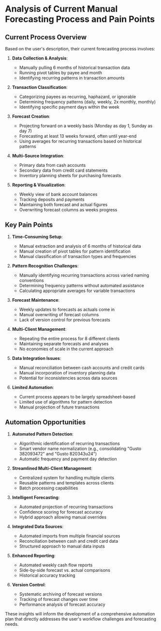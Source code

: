 # Analysis of Current Manual Forecasting Process and Pain Points

## Current Process Overview

Based on the user's description, their current forecasting process involves:

1. **Data Collection & Analysis**:
   - Manually pulling 6 months of historical transaction data
   - Running pivot tables by payee and month
   - Identifying recurring patterns in transaction amounts

2. **Transaction Classification**:
   - Categorizing payees as recurring, haphazard, or ignorable
   - Determining frequency patterns (daily, weekly, 2x monthly, monthly)
   - Identifying specific payment days within the week

3. **Forecast Creation**:
   - Projecting forward on a weekly basis (Monday as day 1, Sunday as day 7)
   - Forecasting at least 13 weeks forward, often until year-end
   - Using averages for recurring transactions based on historical patterns

4. **Multi-Source Integration**:
   - Primary data from cash accounts
   - Secondary data from credit card statements
   - Inventory planning sheets for purchasing forecasts

5. **Reporting & Visualization**:
   - Weekly view of bank account balances
   - Tracking deposits and payments
   - Maintaining both forecast and actual figures
   - Overwriting forecast columns as weeks progress

## Key Pain Points

1. **Time-Consuming Setup**:
   - Manual extraction and analysis of 6 months of historical data
   - Manual creation of pivot tables for pattern identification
   - Manual classification of transaction types and frequencies

2. **Pattern Recognition Challenges**:
   - Manually identifying recurring transactions across varied naming conventions
   - Determining frequency patterns without automated assistance
   - Calculating appropriate averages for variable transactions

3. **Forecast Maintenance**:
   - Weekly updates to forecasts as actuals come in
   - Manual overwriting of forecast columns
   - Lack of version control for previous forecasts

4. **Multi-Client Management**:
   - Repeating the entire process for 8 different clients
   - Maintaining separate forecasts and analyses
   - No economies of scale in the current approach

5. **Data Integration Issues**:
   - Manual reconciliation between cash accounts and credit cards
   - Manual incorporation of inventory planning data
   - Potential for inconsistencies across data sources

6. **Limited Automation**:
   - Current process appears to be largely spreadsheet-based
   - Limited use of algorithms for pattern detection
   - Manual projection of future transactions

## Automation Opportunities

1. **Automated Pattern Detection**:
   - Algorithmic identification of recurring transactions
   - Smart vendor name normalization (e.g., consolidating "Gusto 382093472" and "Gusto 820343u24")
   - Automatic frequency and payment day detection

2. **Streamlined Multi-Client Management**:
   - Centralized system for handling multiple clients
   - Reusable patterns and templates across clients
   - Batch processing capabilities

3. **Intelligent Forecasting**:
   - Automated projection of recurring transactions
   - Confidence scoring for forecast accuracy
   - Hybrid approach allowing manual overrides

4. **Integrated Data Sources**:
   - Automated imports from multiple financial sources
   - Reconciliation between cash and credit card data
   - Structured approach to manual data inputs

5. **Enhanced Reporting**:
   - Automated weekly cash flow reports
   - Side-by-side forecast vs. actual comparisons
   - Historical accuracy tracking

6. **Version Control**:
   - Systematic archiving of forecast versions
   - Tracking of forecast changes over time
   - Performance analysis of forecast accuracy

These insights will inform the development of a comprehensive automation plan that directly addresses the user's workflow challenges and forecasting needs.
